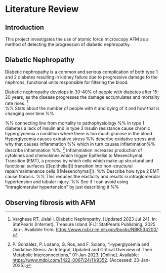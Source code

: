 
# Literature Review

## Introduction

This project investigates the use of atomic force microscopy AFM as a method of detecting the progression of diabetic nephropathy.  

## Diabetic Nephropathy

Diabetic nephropathy is a common and serious complication of both type 1 and 2 diabetes resulting in kidney failure due to progressive damage to the nephrons, functional units responsible for filtering the blood.

Diabetic nephropathy develops in 30-40% of people with diabetes after 15-20 years, as the disease progresses the damage accumulates and mortality rate rises. [^StatPearls]  
%% Stats about the number of people with it and dying of it and how that is changing over time %%

%% connecting line from mortality to pathophysiology %%
In type 1 diabetes a lack of insulin and in type 2 Insulin resistance cause chronic hyperglycemia a condition where there is too much glucose in the blood. Hyperglycemia causes oxidative stress %% describe oxidative stress and why that causes inflammation %% which in turn causes inflammation%% describe inflammation %%. [^Hyperglycemia&OidativeStress] 
Inflammation increases production of cytokines and chemokines which trigger Epithelial to Mesenchymal Transition (EMT), a process by which cells which make up structural and functional surfaces ([[epithelial]]) transition into non-structural repair/maintenance cells ([[Mesenchymal]]). %% Describe how type 2 EMT cause fibrosis. %% This reduces the elasticity and results in intraglomerular hypertension and tubular injury. %% See if I can avoid using "intraglomerular hypertension" by just describing it %%

[^StatPearls]: Varghese RT, Jialal I. Diabetic Nephropathy. [Updated 2023 Jul 24]. In: StatPearls [Internet]. Treasure Island (FL): StatPearls Publishing; 2025 Jan-. Available from: https://www.ncbi.nlm.nih.gov/books/NBK534200/

[^Hyperglycemia&OidativeStress]: P. González, P. Lozano, G. Ros, and F. Solano, “Hyperglycemia and Oxidative Stress: An Integral, Updated and Critical Overview of Their Metabolic Interconnections,” 01-Jan-2023. [Online]. Available: https://www.mdpi.com/1422-0067/24/11/9352. [Accessed: 23-Jan-2025].

## Observing fibrosis with AFM 

